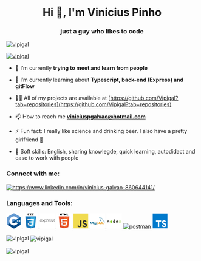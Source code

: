 <h1 align="center">Hi 👋, I'm Vinicius Pinho</h1>
<h3 align="center">just a guy who likes to code</h3>

<p align="left"> <img src="https://komarev.com/ghpvc/?username=vipigal&label=Profile%20views&color=0e75b6&style=flat" alt="vipigal" /> </p>

<p align="left"> <a href="https://github.com/ryo-ma/github-profile-trophy"><img src="https://github-profile-trophy.vercel.app/?username=vipigal" alt="vipigal" /></a> </p>

- 🔭 I’m currently **trying to meet and learn from people**

- 🌱 I’m currently learning about **Typescript, back-end (Express) and gitFlow**

- 👨‍💻 All of my projects are available at [https://github.com/Vipigal?tab=repositories](https://github.com/Vipigal?tab=repositories)

- 📫 How to reach me **viniciuspgalvao@hotmail.com**

- ⚡ Fun fact: I really like science and drinking beer. I also have a pretty girlfriend 🤝

- 💬 Soft skills: English, sharing knowlegde, quick learning, autodidact and ease to work with people


<h3 align="left">Connect with me:</h3>
<p align="left">
<a href="https://linkedin.com/in/https://www.linkedin.com/in/vinicius-galvao-860644141/" target="blank"><img align="center" src="https://raw.githubusercontent.com/rahuldkjain/github-profile-readme-generator/master/src/images/icons/Social/linked-in-alt.svg" alt="https://www.linkedin.com/in/vinicius-galvao-860644141/" height="30" width="40" /></a>
</p>

<h3 align="left">Languages and Tools:</h3>
<p align="left"> <a href="https://www.w3schools.com/cpp/" target="_blank" rel="noreferrer"> <img src="https://raw.githubusercontent.com/devicons/devicon/master/icons/cplusplus/cplusplus-original.svg" alt="cplusplus" width="40" height="40"/> </a> <a href="https://www.w3schools.com/css/" target="_blank" rel="noreferrer"> <img src="https://raw.githubusercontent.com/devicons/devicon/master/icons/css3/css3-original-wordmark.svg" alt="css3" width="40" height="40"/> </a> <a href="https://expressjs.com" target="_blank" rel="noreferrer"> <img src="https://raw.githubusercontent.com/devicons/devicon/master/icons/express/express-original-wordmark.svg" alt="express" width="40" height="40"/> </a> <a href="https://www.w3.org/html/" target="_blank" rel="noreferrer"> <img src="https://raw.githubusercontent.com/devicons/devicon/master/icons/html5/html5-original-wordmark.svg" alt="html5" width="40" height="40"/> </a> <a href="https://developer.mozilla.org/en-US/docs/Web/JavaScript" target="_blank" rel="noreferrer"> <img src="https://raw.githubusercontent.com/devicons/devicon/master/icons/javascript/javascript-original.svg" alt="javascript" width="40" height="40"/> </a> <a href="https://www.mysql.com/" target="_blank" rel="noreferrer"> <img src="https://raw.githubusercontent.com/devicons/devicon/master/icons/mysql/mysql-original-wordmark.svg" alt="mysql" width="40" height="40"/> </a> <a href="https://nodejs.org" target="_blank" rel="noreferrer"> <img src="https://raw.githubusercontent.com/devicons/devicon/master/icons/nodejs/nodejs-original-wordmark.svg" alt="nodejs" width="40" height="40"/> </a> <a href="https://postman.com" target="_blank" rel="noreferrer"> <img src="https://www.vectorlogo.zone/logos/getpostman/getpostman-icon.svg" alt="postman" width="40" height="40"/> </a> <a href="https://www.typescriptlang.org/" target="_blank" rel="noreferrer"> <img src="https://raw.githubusercontent.com/devicons/devicon/master/icons/typescript/typescript-original.svg" alt="typescript" width="40" height="40"/> </a> </p>

<p><img align="left" src="https://github-readme-stats.vercel.app/api/top-langs?username=vipigal&show_icons=true&locale=en&layout=compact" alt="vipigal" /></p>

<p>&nbsp;<img align="center" src="https://github-readme-stats.vercel.app/api?username=vipigal&show_icons=true&locale=en" alt="vipigal" /></p>

<p><img align="center" src="https://github-readme-streak-stats.herokuapp.com/?user=vipigal&" alt="vipigal" /></p>
